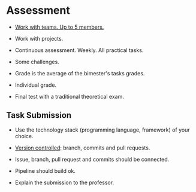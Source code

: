Assessment
====

- [Work with teams. Up to 5 members.](https://au.indeed.com/career-advice/interviewing/how-do-you-ensure-you-work-well-in-a-team)

- Work with projects.

- Continuous assessment. Weekly. All practical tasks.

- Some challenges.

- Grade is the average of the bimester's tasks grades. 

- Individual grade.

- Final test with a traditional theoretical exam.

## Task Submission

- Use the technology stack (programming language, framework) of your choice.

- [Version controlled](class/2-development-environment-setup/03-version-control.md): branch, commits and pull requests.

- Issue, branch, pull request and commits should be connected.

- Pipeline should build ok.

- Explain the submission to the professor. 

